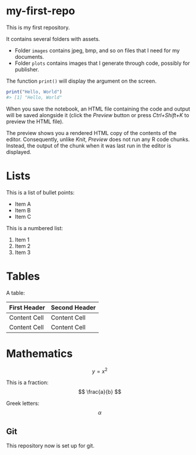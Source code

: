
<!-- README.md is generated from README.Rmd. Please edit that file -->

# my-first-repo

<!-- badges: start -->
<!-- badges: end -->

This is my first repository.

It contains several folders with assets.

- Folder `images` contains jpeg, bmp, and so on files that I need for my
  documents.
- Folder `plots` contains images that I generate through code, possibly
  for publisher.

The function `print()` will display the argument on the screen.

``` r
print("Hello, World")
#> [1] "Hello, World"
```

When you save the notebook, an HTML file containing the code and output
will be saved alongside it (click the *Preview* button or press
*Ctrl+Shift+K* to preview the HTML file).

The preview shows you a rendered HTML copy of the contents of the
editor. Consequently, unlike *Knit*, *Preview* does not run any R code
chunks. Instead, the output of the chunk when it was last run in the
editor is displayed.

# Lists

This is a list of bullet points:

- Item A
- Item B
- Item C

This is a numbered list:

1.  Item 1
2.  Item 2
3.  Item 3

# Tables

A table:

| First Header | Second Header |
|--------------|---------------|
| Content Cell | Content Cell  |
| Content Cell | Content Cell  |

# Mathematics

$$
y = x^2
$$

This is a fraction: $$
\frac{a}{b}
$$

Greek letters: $$
\alpha
$$

## Git

This repository now is set up for git.
